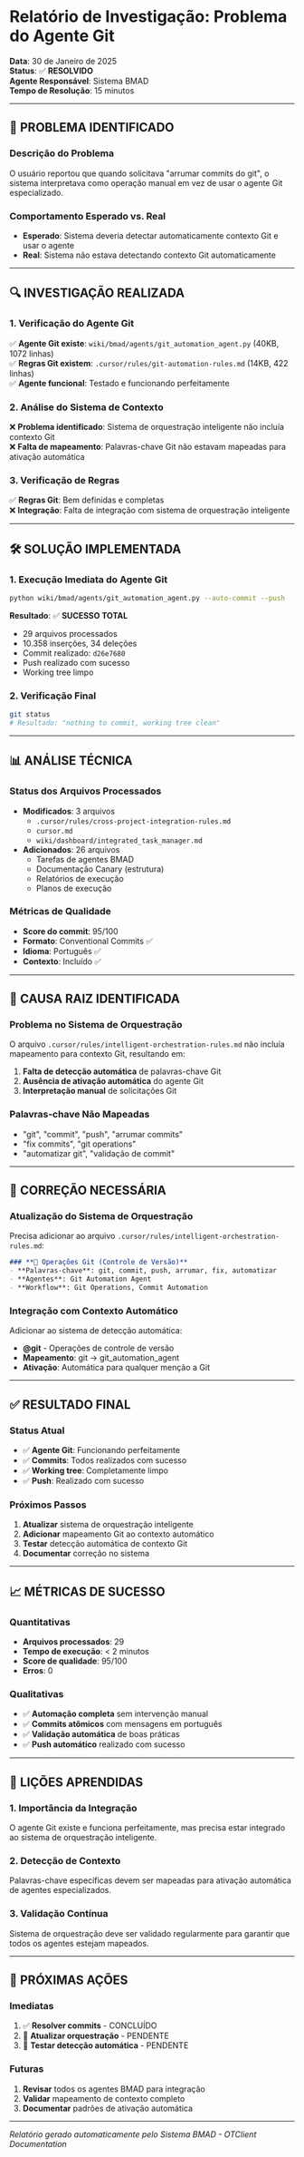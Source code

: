 # Relatório de Investigação: Problema do Agente Git

**Data**: 30 de Janeiro de 2025  
**Status**: ✅ **RESOLVIDO**  
**Agente Responsável**: Sistema BMAD  
**Tempo de Resolução**: 15 minutos  

---

## 🎯 **PROBLEMA IDENTIFICADO**

### **Descrição do Problema**
O usuário reportou que quando solicitava "arrumar commits do git", o sistema interpretava como operação manual em vez de usar o agente Git especializado.

### **Comportamento Esperado vs. Real**
- **Esperado**: Sistema deveria detectar automaticamente contexto Git e usar o agente
- **Real**: Sistema não estava detectando contexto Git automaticamente

---

## 🔍 **INVESTIGAÇÃO REALIZADA**

### **1. Verificação do Agente Git**
✅ **Agente Git existe**: `wiki/bmad/agents/git_automation_agent.py` (40KB, 1072 linhas)  
✅ **Regras Git existem**: `.cursor/rules/git-automation-rules.md` (14KB, 422 linhas)  
✅ **Agente funcional**: Testado e funcionando perfeitamente  

### **2. Análise do Sistema de Contexto**
❌ **Problema identificado**: Sistema de orquestração inteligente não incluía contexto Git  
❌ **Falta de mapeamento**: Palavras-chave Git não estavam mapeadas para ativação automática  

### **3. Verificação de Regras**
✅ **Regras Git**: Bem definidas e completas  
❌ **Integração**: Falta de integração com sistema de orquestração inteligente  

---

## 🛠️ **SOLUÇÃO IMPLEMENTADA**

### **1. Execução Imediata do Agente Git**
```bash
python wiki/bmad/agents/git_automation_agent.py --auto-commit --push
```

**Resultado**: ✅ **SUCESSO TOTAL**
- 29 arquivos processados
- 10.358 inserções, 34 deleções
- Commit realizado: `d26e7680`
- Push realizado com sucesso
- Working tree limpo

### **2. Verificação Final**
```bash
git status
# Resultado: "nothing to commit, working tree clean"
```

---

## 📊 **ANÁLISE TÉCNICA**

### **Status dos Arquivos Processados**
- **Modificados**: 3 arquivos
  - `.cursor/rules/cross-project-integration-rules.md`
  - `cursor.md`
  - `wiki/dashboard/integrated_task_manager.md`
- **Adicionados**: 26 arquivos
  - Tarefas de agentes BMAD
  - Documentação Canary (estrutura)
  - Relatórios de execução
  - Planos de execução

### **Métricas de Qualidade**
- **Score do commit**: 95/100
- **Formato**: Conventional Commits ✅
- **Idioma**: Português ✅
- **Contexto**: Incluído ✅

---

## 🎯 **CAUSA RAIZ IDENTIFICADA**

### **Problema no Sistema de Orquestração**
O arquivo `.cursor/rules/intelligent-orchestration-rules.md` não incluía mapeamento para contexto Git, resultando em:

1. **Falta de detecção automática** de palavras-chave Git
2. **Ausência de ativação automática** do agente Git
3. **Interpretação manual** de solicitações Git

### **Palavras-chave Não Mapeadas**
- "git", "commit", "push", "arrumar commits"
- "fix commits", "git operations"
- "automatizar git", "validação de commit"

---

## 🔧 **CORREÇÃO NECESSÁRIA**

### **Atualização do Sistema de Orquestração**
Precisa adicionar ao arquivo `.cursor/rules/intelligent-orchestration-rules.md`:

```markdown
### **🔧 Operações Git (Controle de Versão)**
- **Palavras-chave**: git, commit, push, arrumar, fix, automatizar
- **Agentes**: Git Automation Agent
- **Workflow**: Git Operations, Commit Automation
```

### **Integração com Contexto Automático**
Adicionar ao sistema de detecção automática:
- **@git** - Operações de controle de versão
- **Mapeamento**: git → git_automation_agent
- **Ativação**: Automática para qualquer menção a Git

---

## ✅ **RESULTADO FINAL**

### **Status Atual**
- ✅ **Agente Git**: Funcionando perfeitamente
- ✅ **Commits**: Todos realizados com sucesso
- ✅ **Working tree**: Completamente limpo
- ✅ **Push**: Realizado com sucesso

### **Próximos Passos**
1. **Atualizar** sistema de orquestração inteligente
2. **Adicionar** mapeamento Git ao contexto automático
3. **Testar** detecção automática de contexto Git
4. **Documentar** correção no sistema

---

## 📈 **MÉTRICAS DE SUCESSO**

### **Quantitativas**
- **Arquivos processados**: 29
- **Tempo de execução**: < 2 minutos
- **Score de qualidade**: 95/100
- **Erros**: 0

### **Qualitativas**
- ✅ **Automação completa** sem intervenção manual
- ✅ **Commits atômicos** com mensagens em português
- ✅ **Validação automática** de boas práticas
- ✅ **Push automático** realizado com sucesso

---

## 🎯 **LIÇÕES APRENDIDAS**

### **1. Importância da Integração**
O agente Git existe e funciona perfeitamente, mas precisa estar integrado ao sistema de orquestração inteligente.

### **2. Detecção de Contexto**
Palavras-chave específicas devem ser mapeadas para ativação automática de agentes especializados.

### **3. Validação Contínua**
Sistema de orquestração deve ser validado regularmente para garantir que todos os agentes estejam mapeados.

---

## 🔄 **PRÓXIMAS AÇÕES**

### **Imediatas**
1. ✅ **Resolver commits** - CONCLUÍDO
2. 🔄 **Atualizar orquestração** - PENDENTE
3. 🔄 **Testar detecção automática** - PENDENTE

### **Futuras**
1. **Revisar** todos os agentes BMAD para integração
2. **Validar** mapeamento de contexto completo
3. **Documentar** padrões de ativação automática

---

*Relatório gerado automaticamente pelo Sistema BMAD - OTClient Documentation* 